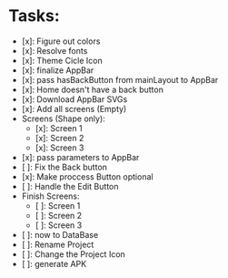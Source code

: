 # Tasks:

- [x]: Figure out colors
- [x]: Resolve fonts
- [x]: Theme Cicle Icon
- [x]: finalize AppBar
- [x]: pass hasBackButton from mainLayout to AppBar
- [x]: Home doesn't have a back button
- [x]: Download AppBar SVGs
- [x]: Add all screens (Empty)
- Screens (Shape only):
  - [x]: Screen 1
  - [x]: Screen 2
  - [x]: Screen 3
- [x]: pass parameters to AppBar
- [ ]: Fix the Back button
- [x]: Make proccess Button optional
- [ ]: Handle the Edit Button
- Finish Screens:
  - [ ]: Screen 1
  - [ ]: Screen 2
  - [ ]: Screen 3
- [ ]: now to DataBase
- [ ]: Rename Project
- [ ]: Change the Project Icon
- [ ]: generate APK
